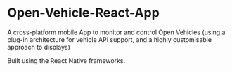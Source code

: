 # Open-Vehicle-React-App

A cross-platform mobile App to monitor and control Open Vehicles
(using a plug-in architecture for vehicle API support, and a highly
customisable approach to displays)

Built using the React Native frameworks.
